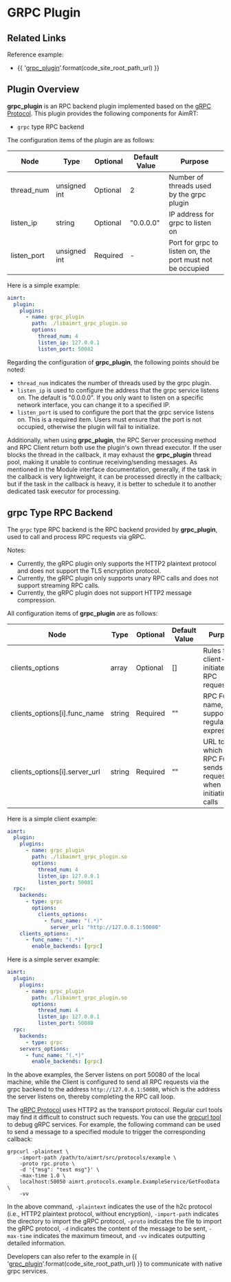# GRPC Plugin

## Related Links

Reference example:
- {{ '[grpc_plugin]({}/src/examples/plugins/grpc_plugin)'.format(code_site_root_path_url) }}


## Plugin Overview

**grpc_plugin** is an RPC backend plugin implemented based on the [gRPC Protocol](https://github.com/grpc/grpc/blob/master/doc/PROTOCOL-HTTP2.md). This plugin provides the following components for AimRT:
- `grpc` type RPC backend

The configuration items of the plugin are as follows:

| Node                      | Type          | Optional | Default Value | Purpose |
| ----                      | ----          | ----     | ----          | ----    |
| thread_num                | unsigned int  | Optional | 2             | Number of threads used by the grpc plugin |
| listen_ip                 | string        | Optional | "0.0.0.0"     | IP address for grpc to listen on |
| listen_port               | unsigned int  | Required | -             | Port for grpc to listen on, the port must not be occupied |

Here is a simple example:
```yaml
aimrt:
  plugin:
    plugins:
      - name: grpc_plugin
        path: ./libaimrt_grpc_plugin.so
        options:
          thread_num: 4
          listen_ip: 127.0.0.1
          listen_port: 50082
```

Regarding the configuration of **grpc_plugin**, the following points should be noted:
- `thread_num` indicates the number of threads used by the grpc plugin.
- `listen_ip` is used to configure the address that the grpc service listens on. The default is "0.0.0.0". If you only want to listen on a specific network interface, you can change it to a specified IP.
- `listen_port` is used to configure the port that the grpc service listens on. This is a required item. Users must ensure that the port is not occupied, otherwise the plugin will fail to initialize.

Additionally, when using **grpc_plugin**, the RPC Server processing method and RPC Client return both use the plugin's own thread executor. If the user blocks the thread in the callback, it may exhaust the **grpc_plugin** thread pool, making it unable to continue receiving/sending messages. As mentioned in the Module interface documentation, generally, if the task in the callback is very lightweight, it can be processed directly in the callback; but if the task in the callback is heavy, it is better to schedule it to another dedicated task executor for processing.

## grpc Type RPC Backend

The `grpc` type RPC backend is the RPC backend provided by **grpc_plugin**, used to call and process RPC requests via gRPC.

Notes:
* Currently, the gRPC plugin only supports the HTTP2 plaintext protocol and does not support the TLS encryption protocol.
* Currently, the gRPC plugin only supports unary RPC calls and does not support streaming RPC calls.
* Currently, the gRPC plugin does not support HTTP2 message compression.

All configuration items of **grpc_plugin** are as follows:

| Node                          | Type      | Optional | Default Value | Purpose |
| ----                          | ----      | ----     | ----          | ----    |
| clients_options               | array     | Optional | []            | Rules for client-initiated RPC requests |
| clients_options[i].func_name  | string    | Required | ""            | RPC Func name, supports regular expressions |
| clients_options[i].server_url | string    | Required | ""            | URL to which the RPC Func sends requests when initiating calls |

Here is a simple client example:
```yaml
aimrt:
  plugin:
    plugins:
      - name: grpc_plugin
        path: ./libaimrt_grpc_plugin.so
        options:
          thread_num: 4
          listen_ip: 127.0.0.1
          listen_port: 50081
  rpc:
    backends:
      - type: grpc
        options:
          clients_options:
            - func_name: "(.*)"
              server_url: "http://127.0.0.1:50080"
    clients_options:
      - func_name: "(.*)"
        enable_backends: [grpc]
```

Here is a simple server example:
```yaml
aimrt:
  plugin:
    plugins:
      - name: grpc_plugin
        path: ./libaimrt_grpc_plugin.so
        options:
          thread_num: 4
          listen_ip: 127.0.0.1
          listen_port: 50080
  rpc:
    backends:
      - type: grpc
    servers_options:
      - func_name: "(.*)"
        enable_backends: [grpc]
```

In the above examples, the Server listens on port 50080 of the local machine, while the Client is configured to send all RPC requests via the grpc backend to the address `http://127.0.0.1:50080`, which is the address the server listens on, thereby completing the RPC call loop.

The [gRPC Protocol](https://github.com/grpc/grpc/blob/master/doc/PROTOCOL-HTTP2.md) uses HTTP2 as the transport protocol. Regular curl tools may find it difficult to construct such requests. You can use the [grpcurl tool](https://github.com/fullstorydev/grpcurl) to debug gRPC services. For example, the following command can be used to send a message to a specified module to trigger the corresponding callback:
```shell
grpcurl -plaintext \
    -import-path /path/to/aimrt/src/protocols/example \
    -proto rpc.proto \
    -d '{"msg": "test msg"}' \
    -max-time 1.0 \
    localhost:50050 aimrt.protocols.example.ExampleService/GetFooData \
    -vv
```

In the above command, `-plaintext` indicates the use of the h2c protocol (i.e., HTTP2 plaintext protocol, without encryption), `-import-path` indicates the directory to import the gRPC protocol, `-proto` indicates the file to import the gRPC protocol, `-d` indicates the content of the message to be sent, `-max-time` indicates the maximum timeout, and `-vv` indicates outputting detailed information.

Developers can also refer to the example in {{ '[grpc_plugin]({}/src/examples/plugins/grpc_plugin)'.format(code_site_root_path_url) }} to communicate with native grpc services.